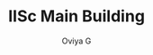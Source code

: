 ---
#YAML part
layout: post
title: IISc Main Building
author: Oviya G
description: "Hopes, Dreams and Sleeplessness, place where it all began"
categories: pictures
image: "/blog/assets/images/Pictures/IISc_Main_Building-Oviya _G.jpg"
---